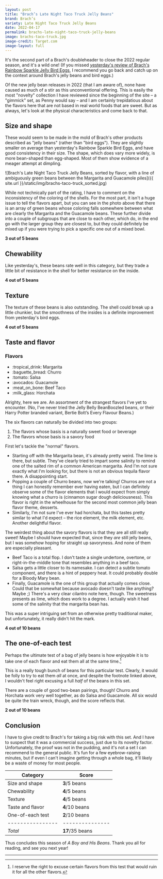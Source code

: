 ```yaml
---
layout: post
title: "Brach’s Late Night Taco Truck Jelly Beans"
brand: Brach’s
variety: Late Night Taco Truck Jelly Beans
date: 2022-04-17
permalink: brachs-late-night-taco-truck-jelly-beans
image: brachs-taco-truck.jpg
image-credit: Target.com
image-layout: full
---
```



It's the second part of a Brach's doubleheader
to close the 2022 regular season, and it's a wild one!
(If you missed
[yesterday's review of Brach's Rainbow Sparkle Jelly Bird Eggs](/brachs-rainbow-sparkle-jelly-bird-eggs),
I recommend you go back and catch up on
the context around Brach's jelly beans and bird eggs.)

Of the new jelly bean releases in 2022 (that I am aware of),
none have caused as much of a stir as this unconventional offering.
This is easily the most "novelty" collection I have reviewed
since the beginning of the site – a "gimmick" set, as Penny would say –
and I am certainly trepidatious about the flavors here
that are not based in real world foods that are sweet.
But as always, let's look at the physical characteristics and come back to that.


## Size and shape

These would seem to be made in the mold of Brach's other products
described as "jelly beans" (rather than "bird eggs").
They are slightly smaller on average than yesterday's Rainbow Sparkle Bird Eggs,
and have good consistency in their size.
The shape, which does vary more widely, is more bean-shaped than egg-shaped.
Most of them show evidence of a meager attempt at dimpling.

![Brach's Late Night Taco Truck Jelly Beans, sorted by flavor, with a line of ambiguously green beans between the Margarita and Guacamole piles]({{ site.url }}/static/img/brachs-taco-truck_sorted.jpg)

While not technically part of the rating,
I have to comment on the inconsistency of the coloring of the shells.
For the most part, it isn't a huge issue to tell the flavors apart,
but you can see in the photo above that there is an array of green beans
whose coloring falls somewhere between what are clearly
the Margarita and the Guacamole beans.
These further divide into a couple of subgroups that are close to each other,
which do, in the end go with the larger group they are closest to,
but they could definitely be mixed up if you were trying to
pick a specific one out of a mixed bowl.

**3 out of 5 beans**


## Chewability

Like yesterday's, these beans rate well in this category,
but they trade a little bit of resistance in the shell
for better resistance on the inside.

**4 out of 5 beans**


## Texture

The texture of these beans is also outstanding.
The shell could break up a little chunkier,
but the smoothness of the insides is
a definite improvement from yesterday's bird eggs.

**4 out of 5 beans**


## Taste and flavor

<div class="inset">
    <h3>Flavors</h3>
    <ul class="emoji-list">
        <li>:tropical_drink: Margarita</li>
        <li>:baguette_bread: Churro</li>
        <li>:tomato: Salsa</li>
        <li>:avocados: Guacamole</li>
        <li>:meat_on_bone: Beef Taco</li>
        <li>:milk_glass: Horchata</li>
    </ul>
</div>

Alrighty, here we are.
An assortment of the strangest flavors I've yet to encounter.
(No, I've never tried the Jelly Belly BeanBoozled beans,
or their Harry Potter branded variant, Bertie Bott’s Every Flavour Beans.)

The six flavors can naturally be divided into two groups:
1. The flavors whose basis is a naturally sweet food or beverage
2. The flavors whose basis is a savory food

First let's tackle the "normal" flavors.

- Starting off with the Margarita bean, it's already pretty weird.
  The lime is there, but subtle. They've clearly tried to impart some salinity
  to remind one of the salted rim of a common American margarita.
  And I'm not sure exactly what I'm looking for,
  but there is not an obvious tequila flavor there. A disappointing start.
- Popping a couple of Churro beans, now we're talking!
  Churros are not a thing I can honestly remember ever having eaten,
  but I can definitely observe some of the flavor elements that I would expect
  from simply knowing what a churro is (cinnamon sugar dough deliciousness).
  This flavor is right in the wheelhouse for
  the second most common jelly bean flavor theme, desserts.
- Similarly, I'm not sure I've ever had horchata,
  but this tastes pretty similar to what I'd expect –
  the rice element, the milk element, etc.
  Another delightful flavor.

The weirdest thing about the savory flavors
is that they are all still really sweet!
Maybe I should have expected that, since they _are_ still jelly beans,
but I was somehow hoping for straight up savoryness.
And none of them are especially pleasant.

- Beef Taco is a total flop. I don't taste a single undertone, overtone,
  or right-in-the-middle tone that resembles anything in a beef taco.
- Salsa gets a little closer to its namesake.
  I can detect a subtle tomato component, and there is a hint of peppery heat.
  It could probably double for a Bloody Mary bean.
- Finally, Guacamole is the one of this group that actually comes close.
  Could that be somewhat because avocado doesn't taste like anything? Maybe ;)
  There's a very clear cilantro note here, though.
  The sweetness presents as lime, which does work to a degree.
  I actually wish it had some of the salinity that the margarita bean has.

This was a super intriguing set from an otherwise pretty traditional maker,
but unfortunately, it really didn't hit the mark.

**4 out of 10 beans**


## The one-of-each test

Perhaps the ultimate test of a bag of jelly beans is how enjoyable it is
to take one of each flavor and eat them all at the same time.[^1]

This is a really tough bunch of beans for this particular test.
Clearly, it would be folly to try to eat them _all_ at once,
and despite the footnote linked above, I wouldn't feel right excusing
a full _half_ of the beans in this set.

There are a couple of good two-bean pairings, though!
Churro and Horchata work very well together, as do Salsa and Guacamole.
All six would be quite the train wreck, though, and the score reflects that.

**2 out of 10 beans**


## Conclusion

I have to give credit to Brach's for taking a big risk with this set.
And I have to suspect that it was a commercial success,
just due to its novelty factor.
Unfortunately, the proof was not in the pudding,
and it's not a set I can recommend to the general public.
It's fun for a few eyebrow-raising minutes,
but if even I can't imagine getting through a whole bag,
it'll likely be a waste of money for most people.

Category         | Score
---------------- | ---------------
Size and shape   | **3**/5 beans
Chewability      | **4**/5 beans
Texture          | **4**/5 beans
Taste and flavor | **4**/10 beans
One-of-each test | **2**/10 beans
---------------- | ---------------
_Total_          | **17**/35 beans


Thus concludes this season of <cite>A Boy and His Beans</cite>.
Thank you all for reading, and see you next year!


---

[^1]: I reserve the right to excuse certain flavors from this test that would ruin it for all the other flavors.

